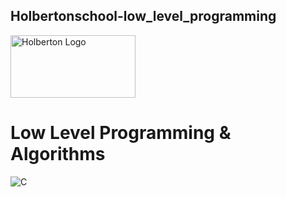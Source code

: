 ## Holbertonschool-low_level_programming

<img alt="Holberton Logo" src="https://techcrunch.com/wp-content/uploads/2015/11/holberton-logo-horizontal.jpg?w=730&crop=1" width="200" height="100">

# Low Level Programming & Algorithms

![C](https://github.com/yook00627/holbertonschool-low_level_programming/blob/master/c-programming.png)

